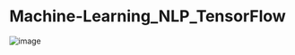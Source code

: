 # Machine-Learning_NLP_TensorFlow

![image](https://github.com/user-attachments/assets/70ad4cf6-72fe-476b-ba5b-fc813b208597)
